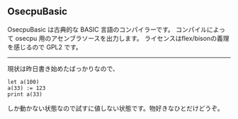 ## OsecpuBasic

OsecpuBasic は古典的な BASIC 言語のコンパイラーです。
コンパイルによって osecpu 用のアセンブラソースを出力します。
ライセンスはflex/bisonの義理を感じるので GPL2 です。

***

現状は昨日書き始めたばっかりなので、

    let a(100)
    a(33) := 123
    print a(33)

しか動かない状態なので試すに値しない状態です。物好きなひとだけどうぞ。

